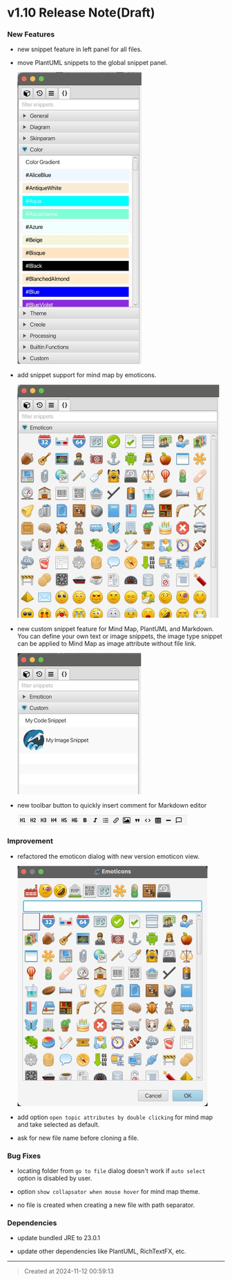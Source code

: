 # v1.10 Release Note(Draft)

### New Features

* new snippet feature in left panel for all files.

* move PlantUML snippets to the global snippet panel.

	![v1.10_plantuml_snippets.jpg](v1.10_plantuml_snippets.jpg)  

* add snippet support for mind map by emoticons.

	![v1.10_emoticons_snippets.jpg](v1.10_emoticons_snippets.jpg)  

* new custom snippet feature for Mind Map, PlantUML and Markdown. You can define your own text or image snippets, the image type snippet can be applied to Mind Map as image attribute without file link.

	![v1.10_custom_snippet.jpg](v1.10_custom_snippet.jpg)  

* new toolbar button to quickly insert comment for Markdown editor

	![v1.10_markdown_toolbar.jpg](v1.10_markdown_toolbar.jpg)  

### Improvement

* refactored the emoticon dialog with new version emoticon view.

	![v1.10_emoticons.jpg](v1.10_emoticons.jpg)  

* add option `open topic attributes by double clicking` for mind map and take selected as default.

* ask for new file name before cloning a file.

### Bug Fixes

* locating folder from `go to file` dialog doesn't work if `auto select` option is disabled by user.

* option `show collapsator when mouse hover` for mind map theme.

* no file is created when creating a new file with path separator.

### Dependencies

* update bundled JRE to 23.0.1  

* update other dependencies like PlantUML, RichTextFX, etc.

---
> Created at 2024-11-12 00:59:13
